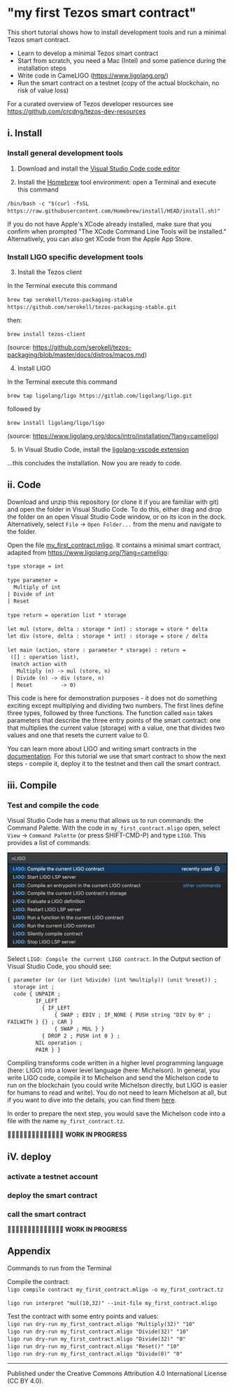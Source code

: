 # "my first Tezos smart contract"

This short tutorial shows how to install development tools and run a minimal Tezos smart contract. 

- Learn to develop a minimal Tezos smart contract 
- Start from scratch, you need a Mac (Intel) and some patience during the installation steps
- Write code in CameLIGO (https://www.ligolang.org/)
- Run the smart contract on a testnet (copy of the actual blockchain, no risk of value loss)

For a curated overview of Tezos developer resources see https://github.com/crcdng/tezos-dev-resources

## i. Install

### Install general development tools 

1. Download and install the [Visual Studio Code code editor](https://code.visualstudio.com/)

2. Install the [Homebrew](https://brew.sh/) tool environment: open a Terminal and execute this command 

`/bin/bash -c "$(curl -fsSL https://raw.githubusercontent.com/Homebrew/install/HEAD/install.sh)"`

If you do not have Apple's XCode already installed, make sure that you confirm when prompted "The XCode Command Line Tools will be installed." Alternatively, you can also get XCode from the Apple App Store.

### Install LIGO specific development tools 

3. Install the Tezos client 

In the Terminal execute this command 

`brew tap serokell/tezos-packaging-stable https://github.com/serokell/tezos-packaging-stable.git`

then:

`brew install tezos-client`

(source: https://github.com/serokell/tezos-packaging/blob/master/docs/distros/macos.md)

4. Install LIGO 

In the Terminal execute this command 

`brew tap ligolang/ligo https://gitlab.com/ligolang/ligo.git`

followed by

`brew install ligolang/ligo/ligo`

(source: https://www.ligolang.org/docs/intro/installation/?lang=cameligo)

5. In Visual Studio Code, install the [ligolang-vscode extension](https://marketplace.visualstudio.com/items?itemName=ligolang-publish.ligo-vscode) 

...this concludes the installation. Now you are ready to code.

## ii. Code  

Download and unzip this repository (or clone it if you are familiar with git) and open the folder in Visual Studio Code. To do this, either drag and drop the folder on an open Visual Studio Code window, or on its icon in the dock. Alternatively, select `File` -> `Open Folder...` from the menu and navigate to the folder. 

Open the file [my_first_contract.mligo](my_first_contract.mligo). It contains a minimal smart contract, adapted from https://www.ligolang.org/?lang=cameligo:

```ligo
type storage = int

type parameter =
  Multiply of int
| Divide of int
| Reset

type return = operation list * storage

let mul (store, delta : storage * int) : storage = store * delta
let div (store, delta : storage * int) : storage = store / delta
   
let main (action, store : parameter * storage) : return =
 ([] : operation list),   
 (match action with
   Multiply (n) -> mul (store, n)
 | Divide (n) -> div (store, n)
 | Reset         -> 0)
```

This code is here for demonstration purposes - it does not do something exciting except multiplying and dividing two numbers. The first lines define three types, followed by three functions. The function called `main` takes parameters that describe the three entry points of the smart contract: one that multiplies the current value (storage) with a value, one that divides two values and one that resets the current value to 0. 

You can learn more about LIGO and writing smart contracts in the [documentation](https://www.ligolang.org/docs/intro/introduction?lang=cameligo). For this tutorial we use that smart contract to show the next steps - compile it, deploy it to the testnet and then call the smart contract.

## iii. Compile 

### Test and compile the code 
 
Visual Studio Code has a menu that allows us to run commands: the Command Palette. With the code in `my_first_contract.mligo` open, select `View` -> `Command Palette` (or press SHIFT-CMD-P) and type `LIGO`. This provides a list of commands: 

![](images/vscode_ligo_commands.jpg)

Select `LIGO: Compile the current LIGO contract`. In the Output section of Visual Studio Code, you should see: 

```
{ parameter (or (or (int %divide) (int %multiply)) (unit %reset)) ;
  storage int ;
  code { UNPAIR ;
         IF_LEFT
           { IF_LEFT
               { SWAP ; EDIV ; IF_NONE { PUSH string "DIV by 0" ; FAILWITH } {} ; CAR }
               { SWAP ; MUL } }
           { DROP 2 ; PUSH int 0 } ;
         NIL operation ;
         PAIR } }
```

Compiling transforms code written in a higher level programming language (here: LIGO) into a lower level language (here: Michelson). In general, you write LIGO code, compile it to Michelson and send the Michelson code to run on the blockchain (you could write Michelson directly, but LIGO is easier for humans to read and write). You do not need to learn Michelson at all, but if you want to dive into the details, you can find them [here](https://tezos.gitlab.io/active/michelson.html).

In order to prepare the next step, you would save the Michelson code into a file with the name `my_first_contract.tz`.

🚧🚧🚧🚧🚧🚧🚧🚧🚧🚧🚧🚧🚧🚧 
**WORK IN PROGRESS** 

## iV. deploy 

### activate a testnet account 

### deploy the smart contract

### call the smart contract


🚧🚧🚧🚧🚧🚧🚧🚧🚧🚧🚧🚧🚧🚧
**WORK IN PROGRESS** 


## Appendix

Commands to run from the Terminal   

Compile the contract:    
`ligo compile contract my_first_contract.mligo -o my_first_contract.tz`

`ligo run interpret "mul(10,32)" --init-file my_first_contract.mligo`

Test the contract with some entry points and values:        
`ligo run dry-run my_first_contract.mligo "Multiply(32)" "10"`        
`ligo run dry-run my_first_contract.mligo "Divide(32)" "10"`        
`ligo run dry-run my_first_contract.mligo "Divide(32)" "0"`        
`ligo run dry-run my_first_contract.mligo "Reset()" "10"`        
`ligo run dry-run my_first_contract.mligo "Divide(0)" "0"`    


---

Published under the Creative Commons Attribution 4.0 International License (CC BY 4.0).
